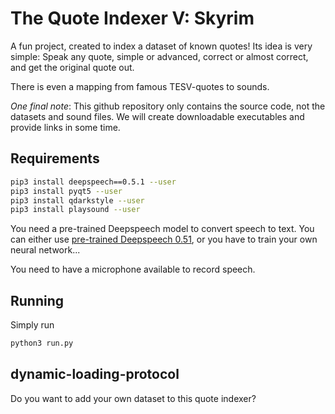 # The Quote Indexer V: Skyrim
A fun project, created to index a dataset of known quotes!
Its idea is very simple:
Speak any quote, simple or advanced, correct or almost correct, and get the original quote out.  

There is even a mapping from famous TESV-quotes to sounds.

*One final note*: This github repository only contains the source code, not the datasets and sound files.
We will create downloadable executables and provide links in some time. 

## Requirements
```bash
pip3 install deepspeech==0.5.1 --user
pip3 install pyqt5 --user
pip3 install qdarkstyle --user
pip3 install playsound --user
```

You need a pre-trained Deepspeech model to convert speech to text.
You can either use [pre-trained Deepspeech 0.51](https://github.com/mozilla/DeepSpeech/releases/download/v0.5.1/deepspeech-0.5.1-models.tar.gz),
or you have to train your own neural network...  

You need to have a microphone available to record speech.

## Running
Simply run
```bash
python3 run.py
```

## dynamic-loading-protocol
Do you want to add your own dataset to this quote indexer?
